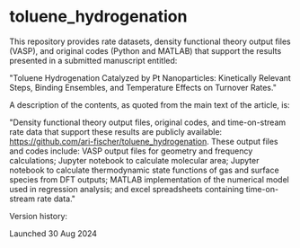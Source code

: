 # toluene_hydrogenation
This repository provides rate datasets, density functional theory output files (VASP), and original codes (Python and MATLAB) that support the results presented in a submitted manuscript entitled:

"Toluene Hydrogenation Catalyzed by Pt Nanoparticles: Kinetically Relevant Steps, Binding Ensembles, and Temperature Effects on Turnover Rates."


A description of the contents, as quoted from the main text of the article, is:

"Density functional theory output files, original codes, and time-on-stream rate data that support these results are publicly available: https://github.com/ari-fischer/toluene_hydrogenation. These output files and codes include: VASP output files for geometry and frequency calculations; Jupyter notebook to calculate molecular area; Jupyter notebook to calculate thermodynamic state functions of gas and surface species from DFT outputs; MATLAB implementation of the numerical model used in regression analysis; and excel spreadsheets containing time-on-stream rate data."


Version history:

Launched 30 Aug 2024 
